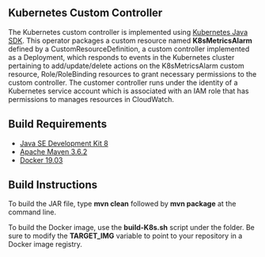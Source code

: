 ## Kubernetes Custom Controller

The Kubernetes custom controller is implemented using <a href="https://github.com/kubernetes-client/java">Kubernetes Java SDK</a>. This operator packages a custom resource named <b>K8sMetricsAlarm</b> defined by a CustomResourceDefinition, a custom controller implemented as a Deployment, which responds to events in the Kubernetes cluster pertaining to add/update/delete actions on the K8sMetricsAlarm custom resource, Role/RoleBinding resources to grant necessary permissions to the custom controller. The customer controller runs under the identity of a Kubernetes service account which is associated with an IAM role that has permissions to manages resources in CloudWatch.

## Build Requirements

<ul>
  <li><a href="https://www.oracle.com/java/technologies/javase/javase-jdk8-downloads.html">Java SE Development Kit 8</a></li>
  <li><a href="https://maven.apache.org/download.cgi">Apache Maven 3.6.2</a></li>
  <li><a href="https://www.docker.com/products/container-runtime">Docker 19.03</a></li>
</ul>

## Build Instructions

To build the JAR file, type <b>mvn clean</b> followed by <b>mvn package</b> at the command line. 

To build the Docker image, use the <b>build-K8s.sh</b> script under the <docker-build> folder. Be sure to modify the <b>TARGET_IMG</b> variable to point to your repository in a Docker image registry.

